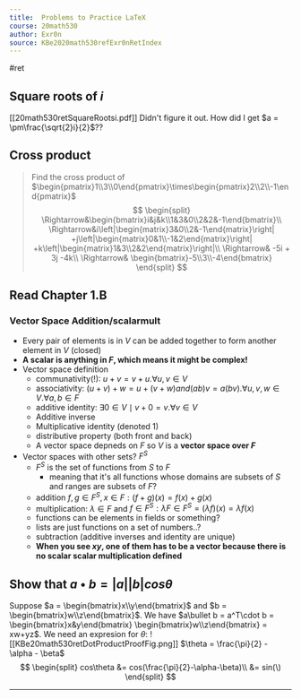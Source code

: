 ```yaml
---
title:  Problems to Practice LaTeX
course: 20math530
author: Exr0n
source: KBe2020math530refExr0nRetIndex
---
```

#ret

## Square roots of $i$
[[20math530retSquareRootsi.pdf]]
Didn't figure it out. How did I get $a = \pm\frac{\sqrt{2}i}{2}$??

## Cross product
> Find the cross product of $\begin{pmatrix}1\\3\\0\end{pmatrix}\times\begin{pmatrix}2\\2\\-1\end{pmatrix}$
$$
\begin{split}
\Rightarrow&\begin{bmatrix}i&j&k\\1&3&0\\2&2&-1\end{bmatrix}\\
\Rightarrow&i\left|\begin{matrix}3&0\\2&-1\end{matrix}\right|
+j\left|\begin{matrix}0&1\\-1&2\end{matrix}\right|
+k\left|\begin{matrix}1&3\\2&2\end{matrix}\right|\\
\Rightarrow& -5i + 3j -4k\\
\Rightarrow& \begin{bmatrix}-5\\3\\-4\end{bmatrix}
\end{split}
$$

## Read Chapter 1.B
### Vector Space Addition/scalarmult
- Every pair of elements is in $V$ can be added together to form another element in $V$ (closed)
- **A scalar is anything in $F$, which means it might be complex!**
- Vector space definition
	- communativity(!): $u +v = v+u. \forall u, v \in V$
	- associativity: $(u+v)+w = u+(v+w) and (ab)v = a(bv). \forall u, v, w \in V. \forall a, b \in F$
	- additive identity: $\exists 0\in V \mid v + 0 = v. \forall v \in V$
	- Additive inverse
	- Multiplicative identity (denoted $1$)
	- distributive property (both front and back)
	- A vector space depneds on $F$ so $V$ is a **vector space over $F$**
- Vector spaces with other sets? $F^S$
	- $F^S$ is the set of functions from $S$ to $F$
		- meaning that it's all functions whose domains are subsets of $S$ and ranges are subsets of $F$?
	- addition $f, g \in F^S, x \in F: (f + g)(x) = f(x)+g(x)$
	- multiplication: $\lambda \in F$ and $f \in F^S : \lambda F \in F^S = (\lambda f)(x) = \lambda f(x)$
	- functions can be elements in fields or something?
	- lists are just functions on a set of numbers..?
	- subtraction (additive inverses and identity are unique)
	- **When you see $xy$, one of them has to be a vector because there is no scalar scalar multiplication defined**
## Show that $a\bullet b = |a||b|cos\theta$
Suppose $a = \begin{bmatrix}x\\y\end{bmatrix}$ and $b = \begin{bmatrix}w\\z\end{bmatrix}$. We have $a\bullet b = a^T\cdot b = \begin{bmatrix}x&y\end{bmatrix} \begin{bmatrix}w\\z\end{bmatrix} = xw+yz$.
We need an expresion for $\theta$:
![[KBe20math530retDotProductProofFig.png]]
$\theta = \frac{\pi}{2} - \alpha - \beta$
$$
\begin{split}
cos\theta &= cos(\frac{\pi}{2}-\alpha-\beta)\\
&= sin(\)
\end{split}
$$

---
